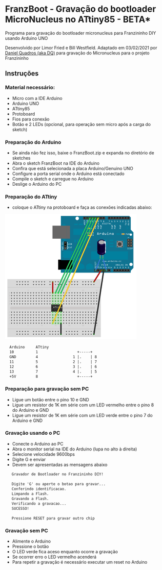 # FranzBoot - Gravação do bootloader MicroNucleus no ATtiny85 - **BETA***

Programa para gravação do bootloader micronucleus para Franzininho DIY usando Arduino UNO

Desenvolvido por Limor Fried e Bill Westfield. Adaptado em 03/02/2021 por [Daniel Quadros (aka DQ)](https://dqsoft.blogspot.com/) para gravação do Micronucleus para o projeto Franzininho


## Instruções

### Material necessário:

- Micro com a IDE Arduino
- Arduino UNO
- ATtiny85
- Protoboard
- Fios para conexão
- Botão e 2 LEDs (opcional, para operação sem micro após a carga do sketch)

### Preparação do Arduino

- Se ainda não fez isso, baixe o FranzBoot.zip e expanda no diretório de sketches
- Abra o sketch FranzBoot na IDE do Arduino
- Confira que está selecionada a placa Arduino/Genuino UNO
- Configure a porta serial onde o Arduino está conectado
- Compile o sketch e carregue no Arduino
- Deslige o Arduino do PC

### Preparação do ATtiny

- coloque o ATtiny na protoboard e faça as conexões indicadas abaixo:

![circuito](circuito-para-gravar.png)

```
  Arduino     ATtiny
  10          1                  +-----+
  GND         4                1 |.    | 8
  11          5                2 |.    | 7
  12          6                3 |.    | 6
  13          7                4 |.    | 5
  +5V         8                  +-----+
```
### Preparação para gravação sem PC

- Ligue um botão entre o pino 10 e GND
- Ligue um resistor de 1K em série com um LED vermelho entre o pino 8 do Arduino e GND
- Ligue um resistor de 1K em série com um LED verde entre o pino 7 do Arduino e GND

### Gravação usando o PC

- Conecte o Arduino ao PC
- Abra o monitor serial na IDE do Arduino (lupa no alto à direita)
- Selecione velocidade 9600bps
- Digite G e enviar
- Devem ser apresentadas as mensagens abaixo

```
   Gravador de Bootloader no Franzininho DIY!

   Digite 'G' ou aperte o botao para gravar...
   Conferindo identificacao.
   Limpando a Flash.
   Gravando a Flash.
   Verificando a gravacao...
   SUCESSO!

   Pressione RESET para gravar outro chip
```

### Gravação sem PC

- Alimente o Arduino
- Pressione o botão
- O LED verde fica aceso enquanto ocorre a gravação
- Se ocorrer erro o LED vermelho acenderá
- Para repetir a gravação é necessário executar um reset no Arduino

